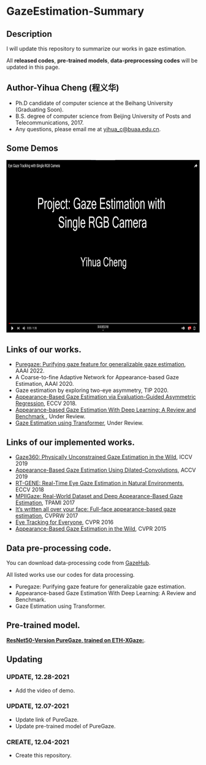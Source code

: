 # GazeEstimation-Summary
## Description
  I will update this repository to summarize our works in gaze estimation.
  
  All **released codes**, **pre-trained models**, **data-preprocessing codes** will be updated in this page.
  
## Author-Yihua Cheng (程义华)
- Ph.D candidate of computer science at the Beihang University (Graduating Soon).
- B.S. degree of computer science from Beijing University of Posts and Telecommunications, 2017. 
- Any questions, please email me at yihua_c@buaa.edu.cn.

## Some Demos
[<div align=center><img src="youtube.png" alt="Watch the video" width="800" height="450" align="bottom" /></div>](https://www.youtube.com/watch?v=e0rZ_B4ca7M)  

## Links of our works.

- [Puregaze: Purifying gaze feature for generalizable gaze estimation](https://github.com/yihuacheng/PureGaze), AAAI 2022.
- A Coarse-to-fine Adaptive Network for Appearance-based Gaze Estimation, AAAI 2020.
- Gaze estimation by exploring two-eye asymmetry, TIP 2020.
- [Appearance-Based Gaze Estimation via Evaluation-Guided Asymmetric Regression](https://github.com/yihuacheng/ARE-GazeEstimation), ECCV 2018.
- [Appearance-based Gaze Estimation With Deep Learning: A Review and Benchmark ](http://phi-ai.buaa.edu.cn/Gazehub/), Under Review.
- [Gaze Estimation using Transformer](https://github.com/yihuacheng/GazeTR), Under Review.

## Links of our implemented works.

- [Gaze360: Physically Unconstrained Gaze Estimation in the Wild](https://github.com/yihuacheng/Gaze360), ICCV 2019
- [Appearance-Based Gaze Estimation Using Dilated-Convolutions](https://github.com/yihuacheng/Dilated-Net), ACCV 2019
- [RT-GENE: Real-Time Eye Gaze Estimation in Natural Environments](https://github.com/yihuacheng/RT-Gene), ECCV 2018
- [MPIIGaze: Real-World Dataset and Deep Appearance-Based Gaze Estimation](https://github.com/yihuacheng/Gaze-Net), TPAMI 2017
- [It’s written all over your face: Full-face appearance-based gaze estimation](https://github.com/yihuacheng/Full-face), CVPRW 2017
- [Eye Tracking for Everyone](https://github.com/yihuacheng/Itracker), CVPR 2016
- [Appearance-Based Gaze Estimation in the Wild](https://github.com/yihuacheng/Mnist), CVPR 2015

## Data pre-processing code.
You can download data-processing code from [GazeHub](http://phi-ai.buaa.edu.cn/Gazehub/). 

All listed works use our codes for data processing.
- Puregaze: Purifying gaze feature for generalizable gaze estimation.
- Appearance-based Gaze Estimation With Deep Learning: A Review and Benchmark.
- Gaze Estimation using Transformer.
    
## Pre-trained model.

[**ResNet50-Version PureGaze, trained on ETH-XGaze:**](https://drive.google.com/file/d/1uLQ_1leNBUfwcWs796yTb_bdcUEnrJtK/view?usp=sharing).


## Updating
### UPDATE, 12.28-2021
- Add the video of demo.

### UPDATE, 12.07-2021
- Update link of PureGaze.
- Update pre-trained model of PureGaze.

### CREATE, 12.04-2021
- Create this repository.

